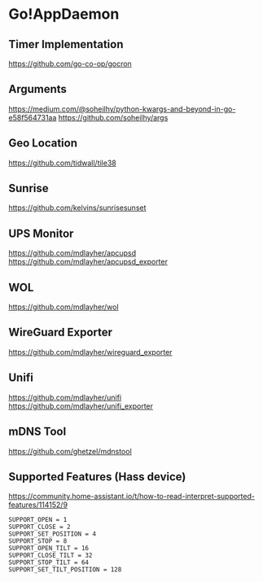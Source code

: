 # Go!AppDaemon

## Timer Implementation
https://github.com/go-co-op/gocron

## Arguments
https://medium.com/@soheilhy/python-kwargs-and-beyond-in-go-e58f564731aa
https://github.com/soheilhy/args

## Geo Location
https://github.com/tidwall/tile38

## Sunrise
https://github.com/kelvins/sunrisesunset

## UPS Monitor
https://github.com/mdlayher/apcupsd
https://github.com/mdlayher/apcupsd_exporter

## WOL
https://github.com/mdlayher/wol

## WireGuard Exporter
https://github.com/mdlayher/wireguard_exporter

## Unifi
https://github.com/mdlayher/unifi
https://github.com/mdlayher/unifi_exporter

## mDNS Tool
https://github.com/ghetzel/mdnstool

## Supported Features (Hass device)
https://community.home-assistant.io/t/how-to-read-interpret-supported-features/114152/9
```
SUPPORT_OPEN = 1
SUPPORT_CLOSE = 2
SUPPORT_SET_POSITION = 4
SUPPORT_STOP = 8
SUPPORT_OPEN_TILT = 16
SUPPORT_CLOSE_TILT = 32
SUPPORT_STOP_TILT = 64
SUPPORT_SET_TILT_POSITION = 128
```
